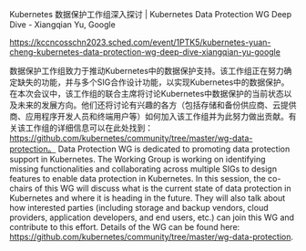 Kubernetes 数据保护工作组深入探讨 | Kubernetes Data Protection WG Deep Dive - Xiangqian Yu, Google

https://kccncosschn2023.sched.com/event/1PTK5/kubernetes-yuan-cheng-kubernetes-data-protection-wg-deep-dive-xiangqian-yu-google

数据保护工作组致力于推动Kubernetes中的数据保护支持。该工作组正在努力确定缺失的功能，并与多个SIG合作设计功能，以实现Kubernetes中的数据保护。在本次会议中，该工作组的联合主席将讨论Kubernetes中数据保护的当前状态以及未来的发展方向。他们还将讨论有兴趣的各方（包括存储和备份供应商、云提供商、应用程序开发人员和终端用户等）如何加入该工作组并为此努力做出贡献。有关该工作组的详细信息可以在此处找到：https://github.com/kubernetes/community/tree/master/wg-data-protection。 
Data Protection WG is dedicated to promoting data protection support in Kubernetes. The Working Group is working on identifying missing functionalities and collaborating across multiple SIGs to design features to enable data protection in Kubernetes. In this session, the co-chairs of this WG will discuss what is the current state of data protection in Kubernetes and where it is heading in the future. They will also talk about how interested parties (including storage and backup vendors, cloud providers, application developers, and end users, etc.) can join this WG and contribute to this effort. Details of the WG can be found here: https://github.com/kubernetes/community/tree/master/wg-data-protection.